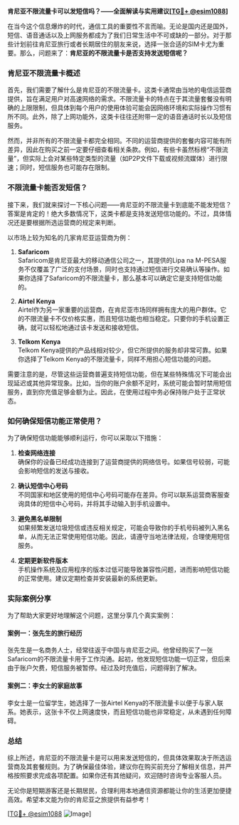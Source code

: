 **肯尼亚不限流量卡可以发短信吗？——全面解读与实用建议[[TG💪+ @esim1088](https://t.me/s/esim1088)]**

在当今这个信息爆炸的时代，通信工具的重要性不言而喻。无论是国内还是国外，短信、语音通话以及上网服务都成为了我们日常生活中不可或缺的一部分。对于那些计划前往肯尼亚旅行或者长期居住的朋友来说，选择一张合适的SIM卡尤为重要。那么，问题来了：**肯尼亚的不限流量卡是否支持发送短信呢？**

### 肯尼亚不限流量卡概述

首先，我们需要了解什么是肯尼亚的不限流量卡。这类卡通常由当地的电信运营商提供，旨在满足用户对高速网络的需求。不限流量卡的特点在于其流量套餐没有明确的上限限制，但具体到每个用户的使用体验可能会因网络环境和实际操作习惯有所不同。此外，除了上网功能外，这类卡往往还附带一定的语音通话时长以及短信服务。

然而，并非所有的不限流量卡都完全相同。不同的运营商提供的套餐内容可能有所差异，因此在购买之前一定要仔细查看相关条款。例如，有些卡虽然标榜“不限流量”，但实际上会对某些特定类型的流量（如P2P文件下载或视频流媒体）进行限速；同时，短信服务也可能存在限制。

### 不限流量卡能否发短信？

接下来，我们就来探讨一下核心问题——肯尼亚的不限流量卡到底能不能发短信？答案是肯定的！绝大多数情况下，这类卡都是支持发送短信功能的。不过，具体情况还是要根据所选运营商的规定来判断。

以市场上较为知名的几家肯尼亚运营商为例：

1. **Safaricom**  
   Safaricom是肯尼亚最大的移动通信公司之一，其提供的Lipa na M-PESA服务不仅覆盖了广泛的支付场景，同时也支持通过短信进行交易确认等操作。如果你选择了Safaricom的不限流量卡，那么基本可以确定它是支持短信功能的。

2. **Airtel Kenya**  
   Airtel作为另一家重要的运营商，在肯尼亚市场同样拥有庞大的用户群体。它的不限流量卡不仅价格实惠，而且短信功能也相当稳定。只要你的手机设置正确，就可以轻松地通过该卡发送和接收短信。

3. **Telkom Kenya**  
   Telkom Kenya提供的产品线相对较少，但它所提供的服务却非常可靠。如果你选择了Telkom Kenya的不限流量卡，同样不用担心短信功能的问题。

需要注意的是，尽管这些运营商普遍支持短信功能，但在某些特殊情况下可能会出现延迟或其他异常现象。比如，当你的账户余额不足时，系统可能会暂时禁用短信服务，直到你充值足够金额为止。因此，在使用过程中务必保持账户处于正常状态。

### 如何确保短信功能正常使用？

为了确保短信功能能够顺利运行，你可以采取以下措施：

1. **检查网络连接**  
   确保你的设备已经成功连接到了运营商提供的网络信号。如果信号较弱，可能会影响短信的发送与接收。

2. **确认短信中心号码**  
   不同国家和地区使用的短信中心号码可能存在差异。你可以联系运营商客服查询具体的短信中心号码，并将其手动输入到手机设置中。

3. **避免黑名单限制**  
   如果频繁发送垃圾短信或违反相关规定，可能会导致你的手机号码被列入黑名单，从而无法正常使用短信功能。因此，请遵守当地法律法规，合理使用短信服务。

4. **定期更新软件版本**  
   手机操作系统及应用程序的版本过低可能导致兼容性问题，进而影响短信功能的正常使用。建议定期检查并安装最新的系统更新。

### 实际案例分享

为了帮助大家更好地理解这个问题，这里分享几个真实案例：

#### 案例一：张先生的旅行经历  
张先生是一名商务人士，经常往返于中国与肯尼亚之间。他曾经购买了一张Safaricom的不限流量卡用于工作沟通。起初，他发现短信功能一切正常，但后来由于账户欠费，短信服务被暂停。经过及时充值后，问题得到了解决。

#### 案例二：李女士的家庭故事  
李女士是一位留学生，她选择了一张Airtel Kenya的不限流量卡以便于与家人联系。她表示，这张卡不仅上网速度快，而且短信功能也非常稳定，从未遇到任何障碍。

### 总结

综上所述，肯尼亚的不限流量卡是可以用来发送短信的，但具体效果取决于所选运营商及其套餐规则。为了确保最佳体验，建议你在购买前充分了解相关信息，并严格按照要求完成各项配置。如果你还有其他疑问，欢迎随时咨询专业客服人员。

无论你是短期游客还是长期居民，合理利用本地通信资源都能让你的生活更加便捷高效。希望本文能为你的肯尼亚之旅提供有益参考！

[[TG💪+ @esim1088](https://t.me/s/esim1088) ![Image](https://i.postimg.cc/4NQfJmqS/Snipaste-2025-05-13-00-14-12.png)]